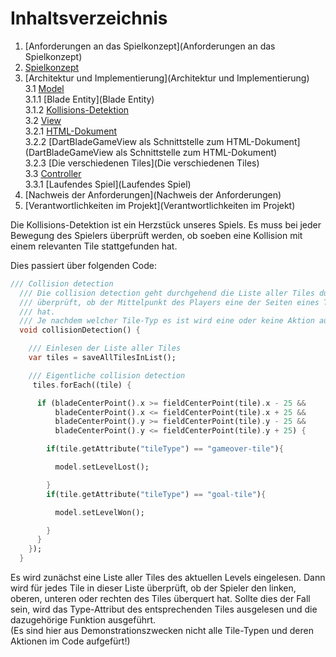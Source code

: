# Inhaltsverzeichnis

1. [Anforderungen an das Spielkonzept](Anforderungen an das Spielkonzept)
2. [Spielkonzept](Spielkonzept)
3. [Architektur und Implementierung](Architektur und Implementierung)  
   3.1 [Model](Model)  
   3.1.1 [Blade Entity](Blade Entity)  
   3.1.2 [Kollisions-Detektion](Kollisions-Detektion)  
   3.2 [View](View)  
   3.2.1 [HTML-Dokument](HTML-Dokument)  
   3.2.2 [DartBladeGameView als Schnittstelle zum HTML-Dokument](DartBladeGameView als Schnittstelle zum HTML-Dokument)  
   3.2.3 [Die verschiedenen Tiles](Die verschiedenen Tiles)  
   3.3 [Controller](Controller)  
   3.3.1 [Laufendes Spiel](Laufendes Spiel)  
4. [Nachweis der Anforderungen](Nachweis der Anforderungen)
5. [Verantwortlichkeiten im Projekt](Verantwortlichkeiten im Projekt)

Die Kollisions-Detektion ist ein Herzstück unseres Spiels. Es muss bei jeder Bewegung des Spielers überprüft werden, ob soeben eine Kollision mit einem relevanten Tile stattgefunden hat.  

Dies passiert über folgenden Code:  

```dart
/// Collision detection
  /// Die collision detection geht durchgehend die Liste aller Tiles durch und
  /// überprüft, ob der Mittelpunkt des Players eine der Seiten eines Tiles berührt
  /// hat.
  /// Je nachdem welcher Tile-Typ es ist wird eine oder keine Aktion ausgeführt.
  void collisionDetection() {

    /// Einlesen der Liste aller Tiles
    var tiles = saveAllTilesInList();

    /// Eigentliche collision detection
     tiles.forEach((tile) {

      if (bladeCenterPoint().x >= fieldCenterPoint(tile).x - 25 &&
          bladeCenterPoint().x <= fieldCenterPoint(tile).x + 25 &&
          bladeCenterPoint().y >= fieldCenterPoint(tile).y - 25 &&
          bladeCenterPoint().y <= fieldCenterPoint(tile).y + 25) {

        if(tile.getAttribute("tileType") == "gameover-tile"){

          model.setLevelLost();

        }
        if(tile.getAttribute("tileType") == "goal-tile"){

          model.setLevelWon();

        }
      }
    });
  }
```  

Es wird zunächst eine Liste aller Tiles des aktuellen Levels eingelesen. Dann wird für jedes Tile in dieser Liste überprüft, ob der Spieler den linken, oberen, unteren oder rechten des Tiles überquert hat. Sollte dies der Fall sein, wird das Type-Attribut des entsprechenden Tiles ausgelesen und die dazugehörige Funktion ausgeführt.  
(Es sind hier aus Demonstrationszwecken nicht alle Tile-Typen und deren Aktionen im Code aufgefürt!)